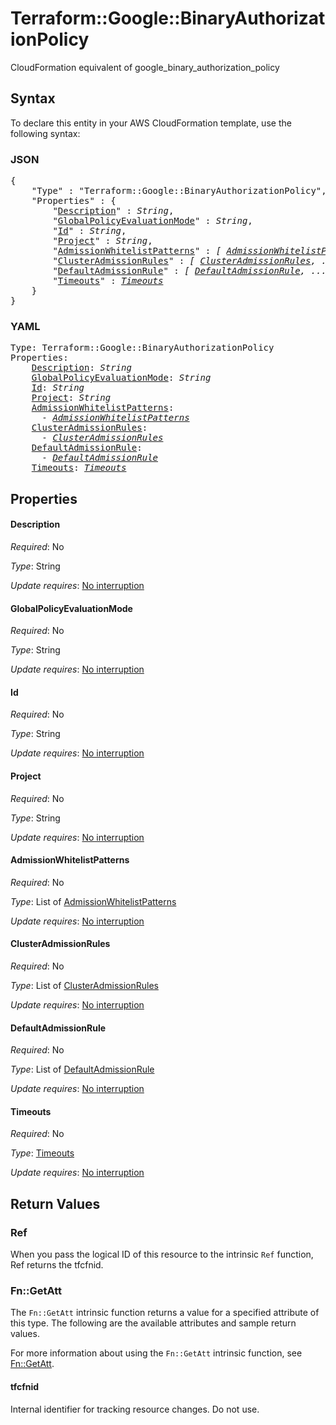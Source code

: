 # Terraform::Google::BinaryAuthorizationPolicy

CloudFormation equivalent of google_binary_authorization_policy

## Syntax

To declare this entity in your AWS CloudFormation template, use the following syntax:

### JSON

<pre>
{
    "Type" : "Terraform::Google::BinaryAuthorizationPolicy",
    "Properties" : {
        "<a href="#description" title="Description">Description</a>" : <i>String</i>,
        "<a href="#globalpolicyevaluationmode" title="GlobalPolicyEvaluationMode">GlobalPolicyEvaluationMode</a>" : <i>String</i>,
        "<a href="#id" title="Id">Id</a>" : <i>String</i>,
        "<a href="#project" title="Project">Project</a>" : <i>String</i>,
        "<a href="#admissionwhitelistpatterns" title="AdmissionWhitelistPatterns">AdmissionWhitelistPatterns</a>" : <i>[ <a href="admissionwhitelistpatterns.md">AdmissionWhitelistPatterns</a>, ... ]</i>,
        "<a href="#clusteradmissionrules" title="ClusterAdmissionRules">ClusterAdmissionRules</a>" : <i>[ <a href="clusteradmissionrules.md">ClusterAdmissionRules</a>, ... ]</i>,
        "<a href="#defaultadmissionrule" title="DefaultAdmissionRule">DefaultAdmissionRule</a>" : <i>[ <a href="defaultadmissionrule.md">DefaultAdmissionRule</a>, ... ]</i>,
        "<a href="#timeouts" title="Timeouts">Timeouts</a>" : <i><a href="timeouts.md">Timeouts</a></i>
    }
}
</pre>

### YAML

<pre>
Type: Terraform::Google::BinaryAuthorizationPolicy
Properties:
    <a href="#description" title="Description">Description</a>: <i>String</i>
    <a href="#globalpolicyevaluationmode" title="GlobalPolicyEvaluationMode">GlobalPolicyEvaluationMode</a>: <i>String</i>
    <a href="#id" title="Id">Id</a>: <i>String</i>
    <a href="#project" title="Project">Project</a>: <i>String</i>
    <a href="#admissionwhitelistpatterns" title="AdmissionWhitelistPatterns">AdmissionWhitelistPatterns</a>: <i>
      - <a href="admissionwhitelistpatterns.md">AdmissionWhitelistPatterns</a></i>
    <a href="#clusteradmissionrules" title="ClusterAdmissionRules">ClusterAdmissionRules</a>: <i>
      - <a href="clusteradmissionrules.md">ClusterAdmissionRules</a></i>
    <a href="#defaultadmissionrule" title="DefaultAdmissionRule">DefaultAdmissionRule</a>: <i>
      - <a href="defaultadmissionrule.md">DefaultAdmissionRule</a></i>
    <a href="#timeouts" title="Timeouts">Timeouts</a>: <i><a href="timeouts.md">Timeouts</a></i>
</pre>

## Properties

#### Description

_Required_: No

_Type_: String

_Update requires_: [No interruption](https://docs.aws.amazon.com/AWSCloudFormation/latest/UserGuide/using-cfn-updating-stacks-update-behaviors.html#update-no-interrupt)

#### GlobalPolicyEvaluationMode

_Required_: No

_Type_: String

_Update requires_: [No interruption](https://docs.aws.amazon.com/AWSCloudFormation/latest/UserGuide/using-cfn-updating-stacks-update-behaviors.html#update-no-interrupt)

#### Id

_Required_: No

_Type_: String

_Update requires_: [No interruption](https://docs.aws.amazon.com/AWSCloudFormation/latest/UserGuide/using-cfn-updating-stacks-update-behaviors.html#update-no-interrupt)

#### Project

_Required_: No

_Type_: String

_Update requires_: [No interruption](https://docs.aws.amazon.com/AWSCloudFormation/latest/UserGuide/using-cfn-updating-stacks-update-behaviors.html#update-no-interrupt)

#### AdmissionWhitelistPatterns

_Required_: No

_Type_: List of <a href="admissionwhitelistpatterns.md">AdmissionWhitelistPatterns</a>

_Update requires_: [No interruption](https://docs.aws.amazon.com/AWSCloudFormation/latest/UserGuide/using-cfn-updating-stacks-update-behaviors.html#update-no-interrupt)

#### ClusterAdmissionRules

_Required_: No

_Type_: List of <a href="clusteradmissionrules.md">ClusterAdmissionRules</a>

_Update requires_: [No interruption](https://docs.aws.amazon.com/AWSCloudFormation/latest/UserGuide/using-cfn-updating-stacks-update-behaviors.html#update-no-interrupt)

#### DefaultAdmissionRule

_Required_: No

_Type_: List of <a href="defaultadmissionrule.md">DefaultAdmissionRule</a>

_Update requires_: [No interruption](https://docs.aws.amazon.com/AWSCloudFormation/latest/UserGuide/using-cfn-updating-stacks-update-behaviors.html#update-no-interrupt)

#### Timeouts

_Required_: No

_Type_: <a href="timeouts.md">Timeouts</a>

_Update requires_: [No interruption](https://docs.aws.amazon.com/AWSCloudFormation/latest/UserGuide/using-cfn-updating-stacks-update-behaviors.html#update-no-interrupt)

## Return Values

### Ref

When you pass the logical ID of this resource to the intrinsic `Ref` function, Ref returns the tfcfnid.

### Fn::GetAtt

The `Fn::GetAtt` intrinsic function returns a value for a specified attribute of this type. The following are the available attributes and sample return values.

For more information about using the `Fn::GetAtt` intrinsic function, see [Fn::GetAtt](https://docs.aws.amazon.com/AWSCloudFormation/latest/UserGuide/intrinsic-function-reference-getatt.html).

#### tfcfnid

Internal identifier for tracking resource changes. Do not use.

